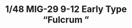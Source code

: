 ---
layout: product
title: "1/48 MIG-29 9-12 Early Type “Fulcrum ”"
price: "8800" 
desc: "Maketa"
img_path: "/assets/img/GWH04814.webp"
brand: "N/A"
available: true
special_offer: false
new: true
soon: false
cat: "010000"
subcat: "010900"
subsubcat: "0N/A"
sifra: "GWH04814"
popular: false
spec: false
---